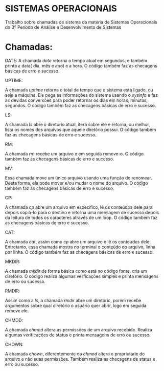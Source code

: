 # SISTEMAS OPERACIONAIS
Trabalho sobre chamadas de sistema da matéria de Sistemas Operacionais do 3º Período de Análise e Desenvolvimento de Sistemas 

# Chamadas:

DATE:
A chamada *date* retorna o tempo atual em segundos, e também printa a data( dia, mês e ano) e a hora. O código também faz as checagens básicas de erro e sucesso.

UPTIME:

A chamada *uptime* retorna o total de tempo que o sistema está ligado, ou seja a máquina. Ele pega as informações do sistema usando o *sysinfo* e faz as devidas conversões para poder retornar os dias em horas, minutos, segundos. O código também faz as checagens básicas de erro e sucesso.

LS:

A chamada *ls* abre o diretório atual, itera sobre ele e retorna, ou melhor, lista os nomes dos arquivos que aquele diretório possui. O código também faz as checagens básicas de erro e sucesso.

RM:

A chamada *rm* recebe um arquivo e em seguida remove-o. O código também faz as checagens básicas de erro e sucesso.

MV:

Essa chamada move um único arquivo usando uma função de renomear. Desta forma, ela pode mover e/ou mudar o nome do arquivo. O código também faz as checagens básicas de erro e sucesso.

CP:

A chamada *cp* abre um arquivo em específico, lê os conteúdos dele para depois copiá-lo para o destino e retorna uma mensagem de sucesso depois da leitura de todos os caracteres através de um loop. O código também faz as checagens básicas de erro e sucesso.

CAT:

A chamada *cat*, assim como *cp* abre um arquivo e lê os conteúdos dele. Entretanto, essa chamada mostra no terminal o conteúdo do arquivo, linha por linha. O código também faz as checagens básicas de erro e sucesso.

MKDIR:

A chamada *mkdir* de forma básica como está no código fonte, cria um diretório. O código realiza algumas verficações simples e printa mensagens de erro ou sucesso.

RMDIR:

Assim como a *ls*, a chamada *rmdir* abre um diretório, porém recebe argumentos sobre qual diretório o usuário quer abrir, logo em seguida remove ele.

CHMOD:

A chamada *chmod* altera as permissões de um arquivo recebido. Realiza algumas verificações de status e printa mensagens de erro ou sucesso.

CHOWN:

A chamada *chown*, diferentemente da *chmod* altera o proprietário do arquivo e não suas permissões. Também realiza as checagens de status e erro ou sucesso.
